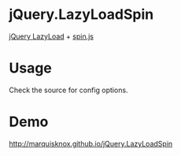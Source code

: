 jQuery.LazyLoadSpin
====================

<a href="https://github.com/tuupola/jquery_lazyload">jQuery LazyLoad</a> + <a href="https://github.com/fgnass/spin.js">spin.js</a>


# Usage
Check the source for config options.

# Demo 
http://marquisknox.github.io/jQuery.LazyLoadSpin
